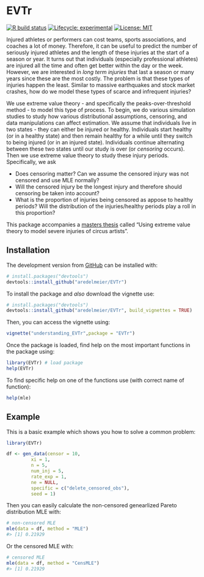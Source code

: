 
<!-- README.md is generated from README.Rmd. Please edit that file -->

# EVTr

<!-- badges: start -->

[![R build
status](https://github.com/aredelmeier/EVTr/workflows/R/badge.svg)](https://github.com/aredelmeier/EVTr/actions?query=workflow%3AR-CMD-check)
[![Lifecycle:
experimental](https://img.shields.io/badge/lifecycle-experimental-orange.svg)](https://www.tidyverse.org/lifecycle/#experimental)
[![License:
MIT](https://img.shields.io/badge/License-MIT-yellow.svg)](https://opensource.org/licenses/MIT)
<!-- badges: end -->

Injured athletes or performers can cost teams, sports associations, and
coaches a lot of money. Therefore, it can be useful to predict the
number of seriously injured athletes and the length of these injuries at
the start of a season or year. It turns out that individuals (especially
professional athletes) are injured all the time and often get better
within the day or the week. However, we are interested in *long term
injuries* that last a season or many years since these are the most
costly. The problem is that these types of injuries happen the least.
Similar to massive earthquakes and stock market crashes, how do we model
these types of scarce and infrequent injuries?

We use extreme value theory - and specifically the peaks-over-threshold
method - to model this type of process. To begin, we do various
simulation studies to study how various distributional assumptions,
censoring, and data manipulations can affect estimation. We assume that
individuals live in two states - they can either be injured or healthy.
Individuals start healthy (or in a healthy state) and then remain
healthy for a while until they switch to being injured (or in an injured
state). Individuals continue alternating between these two states until
our study is over (or *censoring* occurs). Then we use extreme value
theory to study these injury periods. Specifically, we ask

  - Does censoring matter? Can we assume the censored injury was not
    censored and use MLE normally?
  - Will the censored injury be the longest injury and therefore should
    censoring be taken into account?
  - What is the proportion of injuries being censored as appose to
    healthy periods? Will the distribution of the injuries/healthy
    periods play a roll in this proportion?

This package accompanies a [masters
thesis](https://escholarship.mcgill.ca/concern/theses/fn107132j) called
“Using extreme value theory to model severe injuries of circus
artists”.

## Installation

The development version from [GitHub](https://github.com/) can be
installed with:

``` r
# install.packages("devtools")
devtools::install_github("aredelmeier/EVTr")
```

To install the package and *also* download the vignette use:

``` r
# install.packages("devtools")
devtools::install_github("aredelmeier/EVTr", build_vignettes = TRUE)
```

Then, you can access the vignette using:

``` r
vignette("understanding_EVTr",package = "EVTr")
```

Once the package is loaded, find help on the most important functions in
the package using:

``` r
library(EVTr) # load package
help(EVTr)
```

To find specific help on one of the functions use (with correct name of
function):

``` r
help(mle)
```

## Example

This is a basic example which shows you how to solve a common problem:

``` r
library(EVTr)

df <- gen_data(censor = 10,
         xi = 1,
         n = 5,
         num_inj = 5,
         rate_exp = 1,
         ne = NULL,
         specific = c("delete_censored_obs"),
         seed = 1)
```

Then you can easily calculate the non-censored genearlized Pareto
distribution MLE with:

``` r
# non-censored MLE
mle(data = df, method = "MLE")
#> [1] 0.21929
```

Or the censored MLE with:

``` r
# censored MLE
mle(data = df, method = "CensMLE")
#> [1] 0.21929
```
